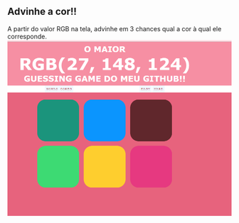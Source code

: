 ## Advinhe a cor!!
A partir do valor RGB na tela, advinhe em 3 chances qual a cor à qual ele corresponde.
![Joguinho rodando:](/img/img.png)
